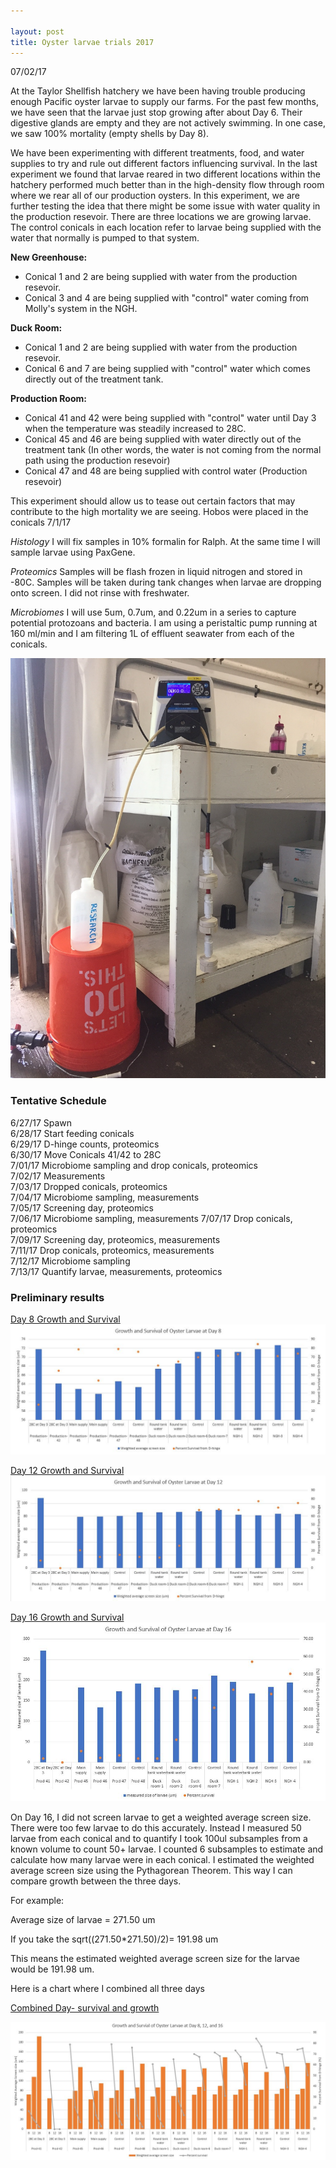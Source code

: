 ```yaml
---

layout: post
title: Oyster larvae trials 2017
---
```


07/02/17

At the Taylor Shellfish hatchery we have been having trouble producing enough Pacific oyster larvae to supply our farms. For the past few months, we have seen that the larvae just stop growing after about Day 6. Their digestive glands are empty and they are not actively swimming. In one case, we saw 100% mortality (empty shells by Day 8).

We have been experimenting with different treatments, food, and water supplies to try and rule out different factors influencing survival. In the last experiment we found that larvae reared in two different locations within the hatchery performed much better than in the high-density flow through room where we rear all of our production oysters. In this experiment, we are further testing the idea that there might be some issue with water quality in the production resevoir. There are three locations we are growing larvae. The control conicals in each location refer to larvae being supplied with the water that normally is pumped to that system.

__New Greenhouse:__
- Conical 1 and 2 are being supplied with water from the production resevoir.
- Conical 3 and 4 are being supplied with "control" water coming from Molly's system in the NGH.

__Duck Room:__
- Conical 1 and 2 are being supplied with water from the production resevoir.
- Conical 6 and 7 are being supplied with "control" water which comes directly out of the treatment tank.

__Production Room:__
- Conical 41 and 42 were being supplied with "control" water until Day 3 when the temperature was steadily increased to 28C.
- Conical 45 and 46 are being supplied with water directly out of the treatment tank (In other words, the water is not coming from the normal path using the production resevoir)
- Conical 47 and 48 are being supplied with control water (Production resevoir)

This experiment should allow us to tease out certain factors that may contribute to the high mortality we are seeing. Hobos were placed in the conicals 7/1/17

_Histology_
I will fix samples in 10% formalin for Ralph. At the same time I will sample larvae using PaxGene.

_Proteomics_
Samples will be flash frozen in liquid nitrogen and stored in -80C. Samples will be taken during tank changes when larvae are dropping onto screen. I did not rinse with freshwater.

_Microbiomes_
I will use 5um, 0.7um, and 0.22um in a series to capture potential protozoans and bacteria. I am using a peristaltic pump running at 160 ml/min and I am filtering 1L of effluent seawater from each of the conicals. 

![filteroysterlarvae](https://raw.githubusercontent.com/Ellior2/Ellior2.github.io/master/images/filteroysterlarvae.png)

### Tentative Schedule

6/27/17 Spawn   
6/28/17 Start feeding conicals   
6/29/17 D-hinge counts, proteomics   
6/30/17 Move Conicals 41/42 to 28C   
7/01/17 Microbiome sampling and drop conicals, proteomics   
7/02/17 Measurements   
7/03/17 Dropped conicals, proteomics   
7/04/17 Microbiome sampling, measurements   
7/05/17 Screening day, proteomics   
7/06/17 Microbiome sampling, measurements
7/07/17 Drop conicals, proteomics   
7/09/17 Screening day, proteomics, measurements    
7/11/17 Drop conicals, proteomics, measurements   
7/12/17 Microbiome sampling   
7/13/17 Quantify larvae, measurements, proteomics   


### Preliminary results
[Day 8 Growth and Survival](https://raw.githubusercontent.com/Ellior2/Ellior2.github.io/master/images/oysterlarvaecharts/Day8survival.JPG)
![im](https://raw.githubusercontent.com/Ellior2/Ellior2.github.io/master/images/oysterlarvaecharts/Day8survival.JPG)

[Day 12 Growth and Survival](https://raw.githubusercontent.com/Ellior2/Ellior2.github.io/master/images/oysterlarvaecharts/Day12survival.JPG)
![im](https://raw.githubusercontent.com/Ellior2/Ellior2.github.io/master/images/oysterlarvaecharts/Day12survival.JPG)

[Day 16 Growth and Survival](https://raw.githubusercontent.com/Ellior2/Ellior2.github.io/master/images/oysterlarvaecharts/Day16survival.JPG)
![im](https://raw.githubusercontent.com/Ellior2/Ellior2.github.io/master/images/oysterlarvaecharts/Day16survival.JPG)

On Day 16, I did not screen larvae to get a weighted average screen size. There were too few larvae to do this accurately. Instead I measured 50 larvae from each conical and to quantify I took 100ul subsamples from a known volume to count 50+ larvae. I counted 6 subsamples to estimate and calculate how many larvae were in each conical. I estimated the weighted average screen size using the Pythagorean Theorem. This way I can compare growth between the three days.

For example:

Average size of larvae = 271.50 um

If you take the sqrt((271.50*271.50)/2)= 191.98 um

This means the estimated weighted average screen size for the larvae would be 191.98 um.

Here is a chart where I combined all three days

[Combined Day- survival and growth](https://raw.githubusercontent.com/Ellior2/Ellior2.github.io/master/images/oysterlarvaecharts/combineddaysurvival.JPG)

![im](https://raw.githubusercontent.com/Ellior2/Ellior2.github.io/master/images/oysterlarvaecharts/combineddaysurvival.JPG)










